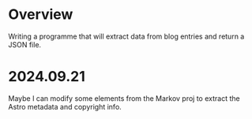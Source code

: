 # Overview

Writing a programme that will extract data from blog entries and return a JSON file.

# 2024.09.21

Maybe I can modify some elements from the Markov proj to extract the Astro metadata and copyright info.
